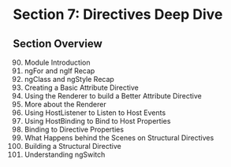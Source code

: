 # Section 7: Directives Deep Dive

## Section Overview

90. Module Introduction
91. ngFor and ngIf Recap
92. ngClass and ngStyle Recap
93. Creating a Basic Attribute Directive
94. Using the Renderer to build a Better Attribute Directive
95. More about the Renderer
96. Using HostListener to Listen to Host Events
97. Using HostBinding to Bind to Host Properties
98. Binding to Directive Properties
99. What Happens behind the Scenes on Structural Directives
100. Building a Structural Directive
101. Understanding ngSwitch
